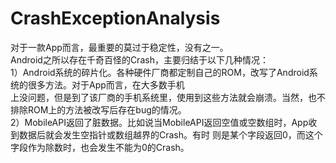 # CrashExceptionAnalysis
对于一款App而言，最重要的莫过于稳定性，没有之一。<br/>
Android之所以存在千奇百怪的Crash，主要归结于以下几种情况：<br/>
1）Android系统的碎片化。各种硬件厂商都定制自己的ROM，改写了Android系统的很多方法。对于App而言，在大多数手机<br/>
上没问题，但是到了该厂商的手机系统里，使用到这些方法就会崩溃。当然，也不排除ROM上的方法被改写后存在bug的情况。<br/>
2）MobileAPI返回了脏数据。比如说当MobileAPI返回空值或空数组时，App收到数据后就会发生空指针或数组越界的Crash。有时
则是某个字段返回0，而这个字段作为除数时，也会发生不能为0的Crash。

